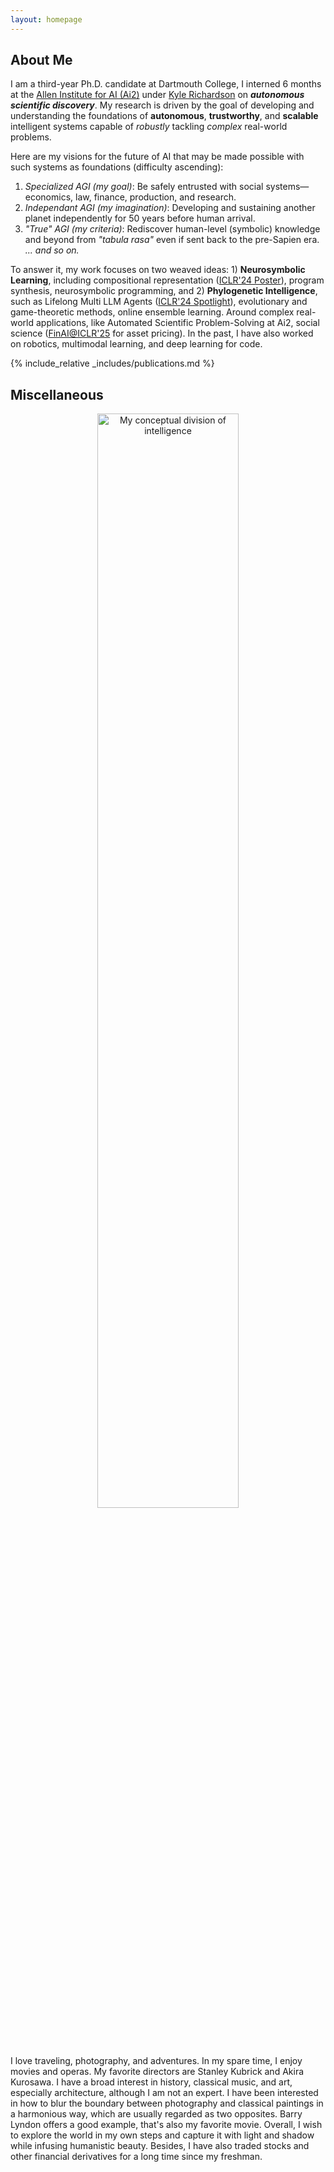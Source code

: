 ```yaml
---
layout: homepage
---
```


## About Me

I am a third-year Ph.D. candidate at Dartmouth College, I interned 6 months at the [Allen Institute for AI (Ai2)](https://allenai.org/) under [Kyle Richardson](https://www.nlp-kyle.com/) on ***autonomous scientific discovery***. My research is driven by the goal of developing and understanding the foundations of **autonomous**, **trustworthy**, and **scalable** intelligent systems capable of *robustly* tackling *complex* real-world problems. 
<!-- These systems are interactable, personalizable, and large-scale long-term deployable.  -->
Here are my visions for the future of AI that may be made possible with such systems as foundations (difficulty ascending):
1. *Specialized AGI (my goal)*: Be safely entrusted with social systems—economics, law, finance, production, and research.
2. *Independant AGI (my imagination)*: Developing and sustaining another planet independently for 50 years before human arrival.
3. *"True" AGI (my criteria)*: Rediscover human-level (symbolic) knowledge and beyond from *"tabula rasa"* even if sent back to the pre-Sapien era.
*... and so on.*

To answer it, my work focuses on two weaved ideas: 1) **Neurosymbolic Learning**, including compositional representation ([ICLR'24 Poster](https://openreview.net/pdf?id=uqxBTcWRnj)), program synthesis, neurosymbolic programming, and 2) **Phylogenetic Intelligence**, such as Lifelong Multi LLM Agents ([ICLR'24 Spotlight](https://openreview.net/pdf?id=s9z0HzWJJp)), evolutionary and game-theoretic methods, online ensemble learning. Around complex real-world applications, like Automated Scientific Problem-Solving at Ai2, social science ([FinAI@ICLR'25](https://arxiv.org/pdf/2409.17266) for asset pricing). In the past, I have also worked on robotics, multimodal learning, and deep learning for code.


{% include_relative _includes/publications.md %}



## Miscellaneous

<p align="center">
  <img src="assets/img/triangle_s.png" alt="My conceptual division of intelligence" width="67%">
</p>


I love traveling, photography, and adventures. In my spare time, I enjoy movies and operas. My favorite directors are Stanley Kubrick and Akira Kurosawa. I have a broad interest in history, classical music, and art, especially architecture, although I am not an expert.
I have been interested in how to blur the boundary between photography and classical paintings in a harmonious way, which are usually regarded as two opposites. Barry Lyndon offers a good example, that's also my favorite movie. Overall, I wish to explore the world in my own steps and capture it with light and shadow while infusing humanistic beauty. 
Besides, I have also traded stocks and other financial derivatives for a long time since my freshman. 